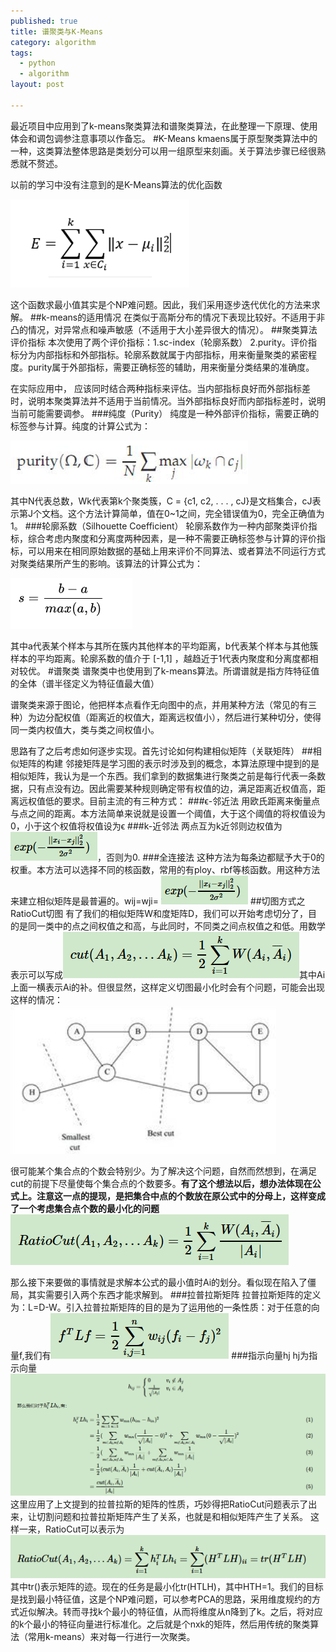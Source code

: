 ```yaml
---
published: true
title: 谱聚类与K-Means
category: algorithm
tags: 
  - python
  - algorithm
layout: post

---
```

最近项目中应用到了k-means聚类算法和谱聚类算法，在此整理一下原理、使用体会和调包调参注意事项以作备忘。
#K-Means
kmaens属于原型聚类算法中的一种，这类算法整体思路是类划分可以用一组原型来刻画。关于算法步骤已经很熟悉就不赘述。

以前的学习中没有注意到的是K-Means算法的优化函数

![算术几何均值不等式](image/leetcode_offer_14/p4.png)

这个函数求最小值其实是个NP难问题。因此，我们采用逐步迭代优化的方法来求解。
##k-means的适用情况
在类似于高斯分布的情况下表现比较好。不适用于非凸的情况，对异常点和噪声敏感（不适用于大小差异很大的情况）。
##聚类算法评价指标
本次使用了两个评价指标：1.sc-index（轮廓系数） 2.purity。评价指标分为内部指标和外部指标。轮廓系数就属于内部指标，用来衡量聚类的紧密程度。purity属于外部指标，需要正确标签的辅助，用来衡量分类结果的准确度。

在实际应用中， 应该同时结合两种指标来评估。当内部指标良好而外部指标差时，说明本聚类算法并不适用于当前情况。当外部指标良好而内部指标差时，说明当前可能需要调参。
###纯度（Purity）
纯度是一种外部评价指标，需要正确的标签参与计算。纯度的计算公式为：

![算术几何均值不等式](image/leetcode_offer_14/p5.png)

其中N代表总数，Wk代表第k个聚类簇，C = {c1, c2, . . . , cJ}是文档集合，cJ表示第J个文档。这个方法计算简单，值在0~1之间，完全错误值为0，完全正确值为1。
###轮廓系数（Silhouette Coefficient）
轮廓系数作为一种内部聚类评价指标，综合考虑内聚度和分离度两种因素，是一种不需要正确标签参与计算的评价指标，可以用来在相同原始数据的基础上用来评价不同算法、或者算法不同运行方式对聚类结果所产生的影响。该算法的计算公式为：

![算术几何均值不等式](image/leetcode_offer_14/p6.png)

其中a代表某个样本与其所在簇内其他样本的平均距离，b代表某个样本与其他簇样本的平均距离。轮廓系数的值介于 [-1,1] ，越趋近于1代表内聚度和分离度都相对较优。
#谱聚类
谱聚类中也使用到了k-means算法。所谓谱就是指方阵特征值的全体（谱半径定义为特征值最大值）

谱聚类来源于图论，他把样本点看作无向图中的点，并用某种方法（常见的有三种）为边分配权值（距离近的权值大，距离远权值小），然后进行某种切分，使得同一类内权值大，类与类之间权值小。

思路有了之后考虑如何逐步实现。首先讨论如何构建相似矩阵（关联矩阵）
##相似矩阵的构建
邻接矩阵是学习图的表示时涉及到的概念，本算法原理中提到的是相似矩阵，我认为是一个东西。我们拿到的数据集进行聚类之前是每行代表一条数据，只有点没有边。因此需要某种规则确定带有权值的边，满足距离近权值高，距离远权值低的要求。目前主流的有三种方式：
###ϵ-邻近法
用欧氏距离来衡量点与点之间的距离。本方法简单来说就是设置一个阈值，大于这个阈值的将权值设为0，小于这个权值将权值设为ϵ
###k-近邻法
两点互为k近邻则边权值为
![](image/leetcode_offer_14/p7.png)，否则为0.
###全连接法
这种方法为每条边都赋予大于0的权重。本方法可以选择不同的核函数，常用的有ploy、rbf等核函数。用这种方法来建立相似矩阵是最普遍的。wij=wji= ![](image/leetcode_offer_14/p7.png)
##切图方式之RatioCut切图
有了我们的相似矩阵W和度矩阵D，我们可以开始考虑切分了，目的是同一类中的点之间权值之和高，与此同时，不同类之间点权值之和低。用数学表示可以写成![](image/leetcode_offer_14/p8.png)其中Ai上面一横表示Ai的补。但很显然，这样定义切图最小化时会有个问题，可能会出现这样的情况：![](image/leetcode_offer_14/p9.png)

很可能某个集合点的个数会特别少。为了解决这个问题，自然而然想到，在满足cut的前提下尽量使每个集合点的个数要多。**有了这个想法以后，想办法体现在公式上。注意这一点的提现，是把集合中点的个数放在原公式中的分母上，这样变成了一个考虑集合点个数的最小化的问题**
![](image/leetcode_offer_14/p10.png)

那么接下来要做的事情就是求解本公式的最小值时Ai的划分。看似现在陷入了僵局，其实需要引入两个东西才能求解到。
###拉普拉斯矩阵
拉普拉斯矩阵的定义为：L=D-W。引入拉普拉斯矩阵的目的是为了运用他的一条性质：对于任意的向量f,我们有![](image/leetcode_offer_14/p11.png)
###指示向量hj
hj为指示向量![](image/leetcode_offer_14/p12.png)
这里应用了上文提到的拉普拉斯的矩阵的性质，巧妙得把RatioCut问题表示了出来，让切割问题和拉普拉斯矩阵产生了关系，也就是和相似矩阵产生了关系。
这样一来，RatioCut可以表示为
![](image/leetcode_offer_14/p13.png)
其中tr()表示矩阵的迹。现在的任务是最小化tr(HTLH)，其中HTH=1。我们的目标是找到最小特征值，这是个NP难问题，可以参考PCA的思路，采用维度规约的方式近似解决。转而寻找k个最小的特征值，从而将维度从n降到了k。之后，将对应的k个最小的特征向量进行标准化。之后就是个nxk的矩阵，然后用传统的聚类算法（常用k-means）来对每一行进行一次聚类。
